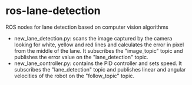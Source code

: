 # ros-lane-detection
ROS nodes for lane detection based on computer vision algorithms

- new_lane_detection.py: scans the image captured by the camera looking for white, yellow and red lines and calculates the error in 
  pixel from the middle of the lane. It subscribes the "image_topic" topic and publishes the error value on the "lane_detection" 
  topic.
- new_lane_controller.py: contains the PID controller and sets speed. It subscribes the "lane_detection" topic and publishes linear 
  and angular velocities of the robot on the "follow_topic" topic.
